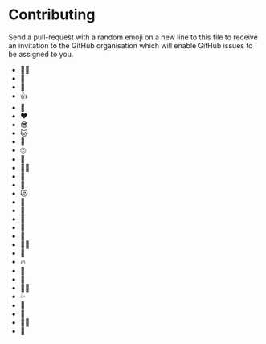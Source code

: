 # Contributing

Send a pull-request with a random emoji on a new line to this file to receive an invitation to the GitHub organisation which will enable GitHub issues to be assigned to you.

- 🏴‍☠️
- 👑
- 🧪 
- 👍 
- 🎂
- ❤️
- 😎
- 🐱
- 🎈
- 🙄
- 🧉
- 🏳️‍⚧️
- 🚀
- 🐼
- 😻
- 🤩
- 🍕
- 🧙‍️
- 🎱
- 🐨
- 👨‍💻
- 🦠
- 🔥
- 🥚
- 🤑
- 💅🏽
- 💦
- 🦇
- 💪
- 🏳️‍🌈
- 🤨
